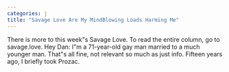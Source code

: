 ```yaml
---
categories: j
title: "Savage Love Are My MindBlowing Loads Harming Me"
---
```


      
      

      
        
   There is more to this week"s Savage Love. To read the entire column, go to savage.love. Hey Dan: I"m a 71-year-old gay man married to a much younger man. That"s all fine, not relevant so much as just info. Fifteen years ago, I briefly took Prozac.
    